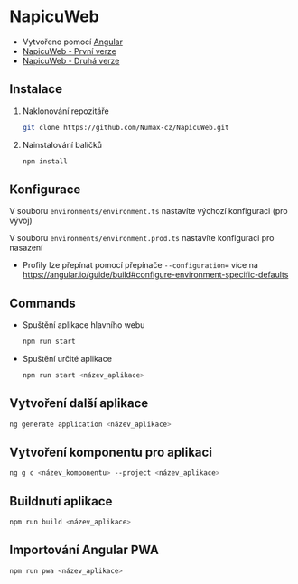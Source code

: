 # NapicuWeb

- Vytvořeno pomocí [Angular](https://angular.io/)
- [NapicuWeb - První verze](https://github.com/Numax-cz/napicu-web/tree/NapicuWeb)
- [NapicuWeb - Druhá verze](https://github.com/Numax-cz/napicu-web/tree/NapicuWeb2)

## Instalace

1. Naklonování repozitáře
   ```sh
   git clone https://github.com/Numax-cz/NapicuWeb.git
   ```
2. Nainstalování balíčků
   ```sh
   npm install
   ```

## Konfigurace
V souboru `environments/environment.ts` nastavíte výchozí konfiguraci (pro vývoj)

V souboru `environments/environment.prod.ts` nastavíte konfiguraci pro nasazení

* Profily lze přepínat pomocí přepínače `--configuration=` více na https://angular.io/guide/build#configure-environment-specific-defaults


## Commands

- Spuštění aplikace hlavního webu

  ```sh
  npm run start
  ```

- Spuštění určité aplikace
  ```sh
  npm run start <název_aplikace>
  ```

## Vytvoření další aplikace

```sh
ng generate application <název_aplikace>
```

## Vytvoření komponentu pro aplikaci

```sh
ng g c <název_komponentu> --project <název_aplikace>
```

## Buildnutí aplikace

```sh
npm run build <název_aplikace>
```

## Importování Angular PWA

```sh
npm run pwa <název_aplikace>
```
